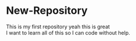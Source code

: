 # New-Repository
This is my first repository
yeah this is great </br>
I want to learn all of this so I can code without help.
